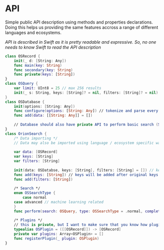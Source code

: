 # API
Simple public API description using methods and properties declarations. Doing this helps us providing the same features accross a range of different languages and ecosystems.

_API is described in Swift as it is pretty readable and expressive. So, no one needs to know Swift to read the API description_
```swift
class OSRecord {
    init(_ d: [String: Any])
    func main(key: String)
    func secondary(key: String)
    func private(keys: [String])
}
class OSQuery {
    var limit: UInt8 = 25 // max 256 results
    init(_ s: String, keys: [String]? = nil, filters: [String]? = nil)
}
class OSDatabase {
	init(options: [String: Any])
	func configure(options: [String: Any]) // tokenize and parse every records
	func add(data: [[String: Any]] = [])
	
	// Database should also have private API to perform basic search (SELECT like), so OrionSearch can access the data
}
class OrionSearch {
    /* Data importing */
    // Data may also be imported using language / ecosystem specific way of managing data (ex: CoreData, ...)
    
    var data: [OSRecord]
    var keys: [String]
    var filters: [String]
    
    init(data: OSDatabse, keys: [String], filters: [String] = []) // keys should be ordered by priority
    func add(keys: [String]) // keys will be added after original keys
    func add(filters: [String])
    
    /* Search */
    enum OSSearchType {
        case normal
	case advanced // machine learning related
    }
    func perform(search: OSQuery, type: OSSearchType = .normal, completion: (OSRecord) -> Void) throws
    
    /* Plugins */
    // this is private, but I want to make sure that you know how plugins work
    typealias OSPlugin = ([[OSRecord]]) -> [OSRecord]
    private var plugins: Array<OSPlugin> = []
    func registerPlugin(_ plugin: OSPlugin)
}
```
